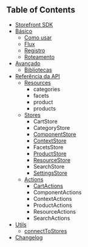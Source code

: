 ## Table of Contents

* [Storefront SDK](/README.md)
* [Básico](/basico/README.md)
  * [Como usar](/basico/como-usar.md)
  * [Flux](/basico/flux.md)
  * [Registro](/basico/registro.md)
  * [Roteamento](/basico/roteamento.md)
* [Avançado](/avancado/README.md)
  * [Bibliotecas](/avancado/bibliotecas.md)
* [Referência da API](/api/README.md)
  * [Resources](/api/resources/README.md)
    * categories
    * facets
    * product
    * products
  * [Stores](/api/stores/README.md)
    * CartStore
    * CategoryStore
    * [ComponentStore](/api/stores/ComponentStore.md)
    * [ContextStore](/api/stores/ContextStore.md)
    * FacetsStore
    * [ProductStore](/api/stores/ProductStore.md)
    * [ResourceStore](/api/stores/ResourceStore.md)
    * SearchStore
    * [SettingsStore](/api/stores/SettingsStore.md)
  * [Actions](/api/actions/README.md)
    * [CartActions](/api/actions/CartActions.md)
    * ComponentActions
    * ContextActions
    * ProductActions
    * ResourceActions
    * SearchActions
* [Utils](/utils/README.md)
  * [connectToStores](/utils/connectToStores.md)
* [Changelog](/CHANGELOG.md)
